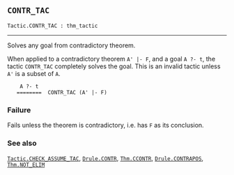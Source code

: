 ## `CONTR_TAC`

``` hol4
Tactic.CONTR_TAC : thm_tactic
```

------------------------------------------------------------------------

Solves any goal from contradictory theorem.

When applied to a contradictory theorem `A' |- F`, and a goal `A ?- t`,
the tactic `CONTR_TAC` completely solves the goal. This is an invalid
tactic unless `A'` is a subset of `A`.

``` hol4
    A ?- t
   ========  CONTR_TAC (A' |- F)
```

### Failure

Fails unless the theorem is contradictory, i.e. has `F` as its
conclusion.

### See also

[`Tactic.CHECK_ASSUME_TAC`](#Tactic.CHECK_ASSUME_TAC),
[`Drule.CONTR`](#Drule.CONTR), [`Thm.CCONTR`](#Thm.CCONTR),
[`Drule.CONTRAPOS`](#Drule.CONTRAPOS), [`Thm.NOT_ELIM`](#Thm.NOT_ELIM)
